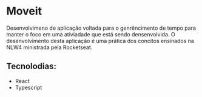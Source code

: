 # Moveit

Desenvolvimeno de aplicação voltada para o genrêncimento de tempo para manter o foco em uma ativiadade que está sendo densenvolvida. O desenvolvimento desta aplicação é uma prática dos concitos ensinados na NLW4 ministrada pela Rocketseat.

## Tecnolodias:
- React
- Typescript
